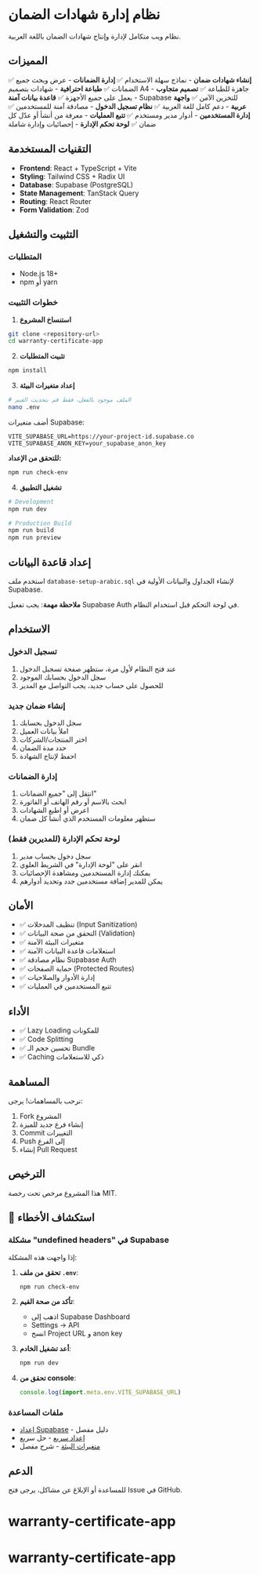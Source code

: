 # نظام إدارة شهادات الضمان

نظام ويب متكامل لإدارة وإنتاج شهادات الضمان باللغة العربية.

## المميزات

✅ **إنشاء شهادات ضمان** - نماذج سهلة الاستخدام
✅ **إدارة الضمانات** - عرض وبحث جميع الضمانات
✅ **طباعة احترافية** - شهادات بتصميم A4 جاهزة للطباعة
✅ **تصميم متجاوب** - يعمل على جميع الأجهزة
✅ **قاعدة بيانات آمنة** - Supabase للتخزين الآمن
✅ **واجهة عربية** - دعم كامل للغة العربية
✅ **نظام تسجيل الدخول** - مصادقة آمنة للمستخدمين
✅ **إدارة المستخدمين** - أدوار مدير ومستخدم
✅ **تتبع العمليات** - معرفة من أنشأ أو عدّل كل ضمان
✅ **لوحة تحكم الإدارة** - إحصائيات وإدارة شاملة

## التقنيات المستخدمة

- **Frontend**: React + TypeScript + Vite
- **Styling**: Tailwind CSS + Radix UI
- **Database**: Supabase (PostgreSQL)
- **State Management**: TanStack Query
- **Routing**: React Router
- **Form Validation**: Zod

## التثبيت والتشغيل

### المتطلبات
- Node.js 18+
- npm أو yarn

### خطوات التثبيت

1. **استنساخ المشروع**
```bash
git clone <repository-url>
cd warranty-certificate-app
```

2. **تثبيت المتطلبات**
```bash
npm install
```

3. **إعداد متغيرات البيئة**
```bash
# الملف موجود بالفعل، فقط قم بتحديث القيم
nano .env
```

أضف متغيرات Supabase:
```env
VITE_SUPABASE_URL=https://your-project-id.supabase.co
VITE_SUPABASE_ANON_KEY=your_supabase_anon_key
```

**للتحقق من الإعداد:**
```bash
npm run check-env
```

4. **تشغيل التطبيق**
```bash
# Development
npm run dev

# Production Build
npm run build
npm run preview
```

## إعداد قاعدة البيانات

استخدم ملف `database-setup-arabic.sql` لإنشاء الجداول والبيانات الأولية في Supabase.

**ملاحظة مهمة**: يجب تفعيل Supabase Auth في لوحة التحكم قبل استخدام النظام.

## الاستخدام

### تسجيل الدخول
1. عند فتح النظام لأول مرة، ستظهر صفحة تسجيل الدخول
2. سجل الدخول بحسابك الموجود
3. للحصول على حساب جديد، يجب التواصل مع المدير

### إنشاء ضمان جديد
1. سجل الدخول بحسابك
2. املأ بيانات العميل
3. اختر المنتجات/الشركات
4. حدد مدة الضمان
5. احفظ لإنتاج الشهادة

### إدارة الضمانات
1. انتقل إلى "جميع الضمانات"
2. ابحث بالاسم أو رقم الهاتف أو الفاتورة
3. اعرض أو اطبع الشهادات
4. ستظهر معلومات المستخدم الذي أنشأ كل ضمان

### لوحة تحكم الإدارة (للمديرين فقط)
1. سجل دخول بحساب مدير
2. انقر على "لوحة الإدارة" في الشريط العلوي
3. يمكنك إدارة المستخدمين ومشاهدة الإحصائيات
4. يمكن للمدير إضافة مستخدمين جدد وتحديد أدوارهم

## الأمان

- ✅ تنظيف المدخلات (Input Sanitization)
- ✅ التحقق من صحة البيانات (Validation)
- ✅ متغيرات البيئة الآمنة
- ✅ استعلامات قاعدة البيانات الآمنة
- ✅ نظام مصادقة Supabase Auth
- ✅ حماية الصفحات (Protected Routes)
- ✅ إدارة الأدوار والصلاحيات
- ✅ تتبع المستخدمين في العمليات

## الأداء

- ✅ Lazy Loading للمكونات
- ✅ Code Splitting
- ✅ تحسين حجم الـ Bundle
- ✅ Caching ذكي للاستعلامات

## المساهمة

نرحب بالمساهمات! يرجى:
1. Fork المشروع
2. إنشاء فرع جديد للميزة
3. Commit التغييرات
4. Push إلى الفرع
5. إنشاء Pull Request

## الترخيص

هذا المشروع مرخص تحت رخصة MIT.

## 🚨 استكشاف الأخطاء

### مشكلة "undefined headers" في Supabase
إذا واجهت هذه المشكلة:

1. **تحقق من ملف `.env`**:
   ```bash
   npm run check-env
   ```

2. **تأكد من صحة القيم**:
   - اذهب إلى Supabase Dashboard
   - Settings → API
   - انسخ Project URL و anon key

3. **أعد تشغيل الخادم**:
   ```bash
   npm run dev
   ```

4. **تحقق من console**:
   ```javascript
   console.log(import.meta.env.VITE_SUPABASE_URL)
   ```

### ملفات المساعدة
- [إعداد Supabase](SUPABASE-SETUP.md) - دليل مفصل
- [إعداد سريع](QUICK-SETUP.md) - حل سريع
- [متغيرات البيئة](ENV-SETUP.md) - شرح مفصل

## الدعم

للمساعدة أو الإبلاغ عن مشاكل، يرجى فتح Issue في GitHub.

# warranty-certificate-app
# warranty-certificate-app
